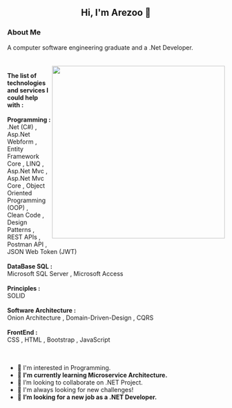 
 ### <h2 align="center"> Hi, I'm Arezoo 👋 </h2>

 ### About Me
 A computer software engineering graduate and a .Net Developer.
<br/>
<br/>
<br/>
<picture> <img align="right" src="https://mir-s3-cdn-cf.behance.net/project_modules/disp/601014116770475.6068beff4640a.gif" width = 400px></picture>

  <strong>
          The list of technologies and services I could help with : 
   <br/>
  </strong>
<br/>

<div>
            <strong><b>Programming : </b></strong>
 <br/>
  <span> .Net (C#) </span> ,
  <span> Asp.Net Webform </span> ,
  <span> Entity Framework Core </span> ,
  <span> LINQ </span> ,
  <br/>
  <span> Asp.Net Mvc </span> ,
  <span> Asp.Net Mvc Core </span> ,
  <span> Object Oriented Programming (OOP) </span> ,
 <br/>
  <span> Clean Code </span> ,
  <span> Design Patterns </span> ,
  <span> REST APIs </span> ,
  <span> Postman API </span> ,
 <br/>
  <span> JSON Web Token (JWT) </span> 
</div>
<br/>
<div>
  <strong><b> DataBase SQL : </b></strong>
 <br/>
 <span>Microsoft SQL Server</span> ,
  <span>Microsoft Access</span>
</div>
<br/>
<div>
 <strong><b> Principles : </b></strong>
 <br/>
  <span>SOLID</span>
</div>
<br/>
<div>
  <strong><b> Software Architecture : </b></strong>
 <br/>
  <span>Onion Architecture</span> ,
  <span>Domain-Driven-Design</span> ,
  <span>CQRS</span>
</div>
<br/>
<div>
  <strong><b> FrontEnd : </b></strong>
 <br/>
  <span>CSS</span> ,
  <span>HTML</span> ,
  <span>Bootstrap</span> ,
  <span>JavaScript</span> 
</div>
<br/>
<br/>

- 👀 I'm interested in Programming.
- 🌱 <b> I'm currently learning Microservice Architecture.</b>
- 💞️ I’m looking to collaborate on .NET Project.
- 💞️ I'm always looking for new challenges!
- 💞️ <b> I’m looking for a new job as a .NET Developer.</b>
 


<!---
Arezoo-Bagheri/Arezoo-Bagheri is a ✨ special ✨ repository because its `README.md` (this file) appears on your GitHub profile.
You can click the Preview link to take a look at your changes.
--->
